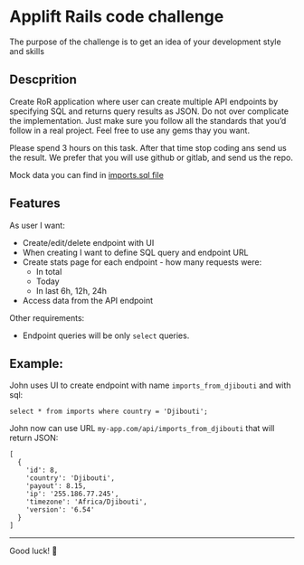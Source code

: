 # Applift Rails code challenge
The purpose of the challenge is to get an idea of your development style and skills

## Descprition
Create RoR application where user can create multiple API endpoints by specifying SQL and returns query results as JSON.
Do not over complicate the implementation. Just make sure you follow all the standards that you’d follow in a real project. Feel free to use any gems thay you want.

Please spend 3 hours on this task. After that time stop coding ans send us the result. We prefer that you will use github or gitlab, and send us the repo.

Mock data you can find in [imports.sql file](./imports.sql)


## Features
As user I want:
- Create/edit/delete endpoint with UI
- When creating I want to define SQL query and endpoint URL
- Create stats page for each endpoint - how many requests were:
  - In total
  - Today
  - In last 6h, 12h, 24h
- Access data from the API endpoint

Other requirements:
- Endpoint queries will be only `select` queries.

## Example:
John uses UI to create endpoint with name `imports_from_djibouti` and with sql:

```
select * from imports where country = 'Djibouti';
```

John now can use URL `my-app.com/api/imports_from_djibouti` that will return JSON:
```
[
  {
    'id': 8,
    'country': 'Djibouti',
    'payout': 8.15,
    'ip': '255.186.77.245',
    'timezone': 'Africa/Djibouti',
    'version': '6.54'
  }
]
```
---
Good luck! 🤞
